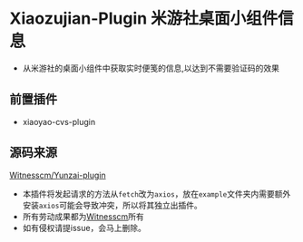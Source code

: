 # Xiaozujian-Plugin 米游社桌面小组件信息
- 从米游社的桌面小组件中获取实时便笺的信息,以达到不需要验证码的效果

## 前置插件
- xiaoyao-cvs-plugin

## 源码来源
[Witnesscm/Yunzai-plugin](https://github.com/Witnesscm/Yunzai-plugin/blob/main/%E4%BD%93%E5%8A%9B%E5%85%8D%E9%AA%8C%E8%AF%81%E7%A0%81.js)  
- 本插件将发起请求的方法从`fetch`改为`axios`，放在`example`文件夹内需要额外安装`axios`可能会导致冲突，所以将其独立出插件。  
- 所有劳动成果都为[Witnesscm](https://github.com/Witnesscm/)所有  
- 如有侵权请提issue，会马上删除。